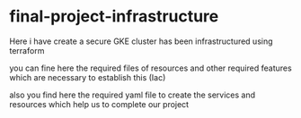 # final-project-infrastructure

Here i have create a secure GKE cluster has been infrastructured using terraform 

you can fine here the required files of resources and other required features which are necessary to establish this (Iac)

also you find here the required yaml file to create the services and resources which help us to complete our project 

